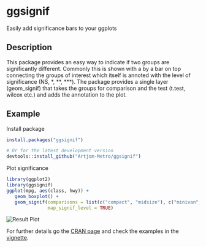 # ggsignif
Easily add significance bars to your ggplots


## Description
This package provides an easy way to indicate if two groups are significantly different.
Commonly this is shown with a by a bar on top connecting the groups of interest which itself is annoted with the level of significance (NS, *, **, ***).
The package provides a single layer (geom_signif) that takes the groups for comparison and the test (t.test, wilcox etc.) and adds the annotation
to the plot.


## Example

Install package

```r
install.packages("ggsignif")

# Or for the latest development version
devtools::install_github("Artjom-Metro/ggsignif")
```

Plot significance

``` r
library(ggplot2)
library(ggsignif)
ggplot(mpg, aes(class, hwy)) +
   geom_boxplot() +
   geom_signif(comparisons = list(c("compact", "midsize"), c("minivan", "suv")),
               map_signif_level = TRUE)
```

![Result Plot](https://github.com/Artjom-Metro/ggsignif/blob/master/tests/example.png)


For further details go the [CRAN page](https://cran.r-project.org/web/packages/ggsignif/index.html) and check the examples in the [vignette](https://cran.r-project.org/web/packages/ggsignif/vignettes/intro.html).

